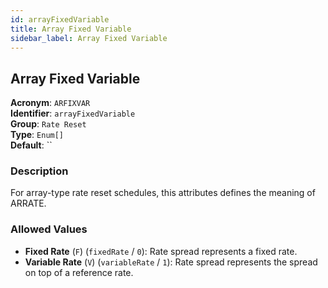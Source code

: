 ```yaml
---
id: arrayFixedVariable
title: Array Fixed Variable
sidebar_label: Array Fixed Variable
---
```


## Array Fixed Variable

**Acronym**: `ARFIXVAR`  
**Identifier**: `arrayFixedVariable`  
**Group**: `Rate Reset`  
**Type**: `Enum[]`  
**Default**: ``  

### Description
For array-type rate reset schedules, this attributes defines the meaning of ARRATE.

### Allowed Values
- **Fixed Rate** (`F`) (`fixedRate` / `0`): Rate spread represents a fixed rate.
- **Variable Rate** (`V`) (`variableRate` / `1`): Rate spread represents the spread on top of a reference rate.
